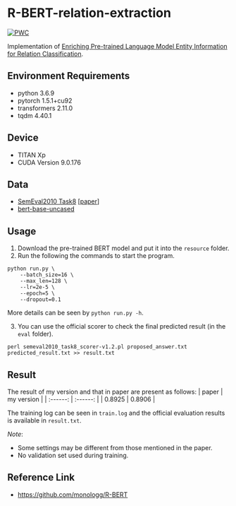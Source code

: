 # R-BERT-relation-extraction
[![PWC](https://img.shields.io/endpoint.svg?url=https://paperswithcode.com/badge/enriching-pre-trained-language-model-with/relation-extraction-on-semeval-2010-task-8)](https://paperswithcode.com/sota/relation-extraction-on-semeval-2010-task-8?p=enriching-pre-trained-language-model-with)

Implementation of [Enriching Pre-trained Language Model Entity Information for Relation Classification](https://dl.acm.org/doi/abs/10.1145/3357384.3358119).

## Environment Requirements
* python 3.6.9
* pytorch 1.5.1+cu92
* transformers 2.11.0
* tqdm 4.40.1

## Device
* TITAN Xp
* CUDA Version 9.0.176

## Data
* [SemEval2010 Task8](https://drive.google.com/file/d/0B_jQiLugGTAkMDQ5ZjZiMTUtMzQ1Yy00YWNmLWJlZDYtOWY1ZDMwY2U4YjFk/view?sort=name&layout=list&num=50) \[[paper](https://www.aclweb.org/anthology/S10-1006.pdf)\]
* [bert-base-uncased](https://huggingface.co/bert-base-uncased)

## Usage
1. Download the pre-trained BERT model and put it into the `resource` folder.
2. Run the following the commands to start the program.
```shell
python run.py \
    --batch_size=16 \
    --max_len=128 \
    --lr=2e-5 \
    --epoch=5 \
    --dropout=0.1
```
More details can be seen by `python run.py -h`.

3. You can use the official scorer to check the final predicted result (in the `eval` folder).
```shell
perl semeval2010_task8_scorer-v1.2.pl proposed_answer.txt predicted_result.txt >> result.txt
```

## Result
The result of my version and that in paper are present as follows:
| paper | my version |
| :------: | :------: |
| 0.8925 | 0.8906 |

The training log can be seen in `train.log` and the official evaluation results is available in `result.txt`.

*Note*:
* Some settings may be different from those mentioned in the paper.
* No validation set used during training.

## Reference Link
* https://github.com/monologg/R-BERT